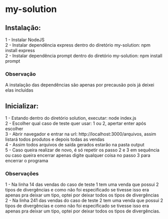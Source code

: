# my-solution

## Instalação:
1 - Instalar NodeJS<br/>
2 - Instalar dependência express dentro do diretório my-solution: npm install express<br/>
2 - Instalar dependência prompt dentro do diretório my-solution: npm install prompt<br/>
### Observação
A instalação das dependências são apenas por precausão pois já deixei elas incluídas<br/>

## Inicializar:
1 - Estando dentro do diretório solution, executar: node index.js<br/>
2 - Escolher qual caso de teste quer usar: 1 ou 2, apertar enter após escolher<br/>
3 - Abrir navegador e entrar na url: http://localhost:3000/arquivos, assim listará todos produtos e depois todas as vendas<br/>
4 - Assim todos arquivos de saída gerados estarão na pasta output<br/>
5 - Caso queira realizar de novo, é só repetir os passo 2 e 3 em sequência ou caso queira encerrar apenas digite qualquer coisa no passo 3 para encerrar o programa<br/>

### Observações
1 - Na linha 14 das vendas do caso de teste 1 tem uma venda que possui 2 tipos de divergências e como não foi especificado se tivesse isso era apenas pra deixar um tipo, optei por deixar todos os tipos de divergências<br/>
2 - Na linha 241 das vendas do caso de teste 2 tem uma venda que possui 2 tipos de divergências e como não foi especificado se tivesse isso era apenas pra deixar um tipo, optei por deixar todos os tipos de divergências.